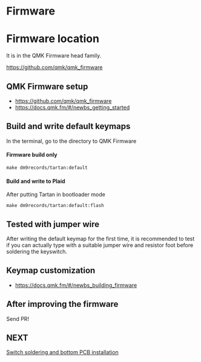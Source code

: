 # Firmware

# Firmware location

It is in the QMK Firmware head family.

https://github.com/qmk/qmk_firmware

## QMK Firmware setup

- https://github.com/qmk/qmk_firmware
- https://docs.qmk.fm/#/newbs_getting_started

## Build and write default keymaps

In the terminal, go to the directory to QMK Firmware

#### Firmware build only

```
make dm9records/tartan:default
```

#### Build and write to Plaid

After putting Tartan in bootloader mode

```
make dm9records/tartan:default:flash
```

## Tested with jumper wire

After writing the default keymap for the first time, it is recommended to test if you can actually type with a suitable jumper wire and resistor foot before soldering the keyswitch.

## Keymap customization

- https://docs.qmk.fm/#/newbs_building_firmware

## After improving the firmware

Send PR!

## NEXT

[Switch soldering and bottom PCB installation](./complete.md)

